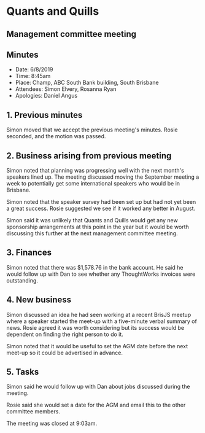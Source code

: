 # Quants and Quills
## Management committee meeting
## Minutes

* Date: 6/8/2019
* Time: 8:45am
* Place: Champ, ABC South Bank building, South Brisbane
* Attendees: Simon Elvery, Rosanna Ryan
* Apologies: Daniel Angus

## 1. Previous minutes

Simon moved that we accept the previous meeting's minutes. Rosie seconded, and the motion was passed.

## 2. Business arising from previous meeting

Simon noted that planning was progressing well with the next month's speakers lined up. The meeting discussed moving the September meeting a week to potentially get some international speakers who would be in Brisbane.

Simon noted that the speaker survey had been set up but had not yet been a great success. Rosie suggested we see if it worked any better in August.

Simon said it was unlikely that Quants and Quills would get any new sponsorship arrangements at this point in the year but it would be worth discussing this further at the next management committee meeting.

## 3. Finances

Simon noted that there was $1,578.76 in the bank account. He said he would follow up with Dan to see whether any ThoughtWorks invoices were outstanding.

## 4. New business

Simon discussed an idea he had seen working at a recent BrisJS meetup where a speaker started the meet-up with a five-minute verbal summary of news. Rosie agreed it was worth considering but its success would be dependent on finding the right person to do it.

Simon noted that it would be useful to set the AGM date before the next meet-up so it could be advertised in advance.

## 5. Tasks

Simon said he would follow up with Dan about jobs discussed during the meeting.

Rosie said she would set a date for the AGM and email this to the other committee members.

The meeting was closed at 9:03am.
